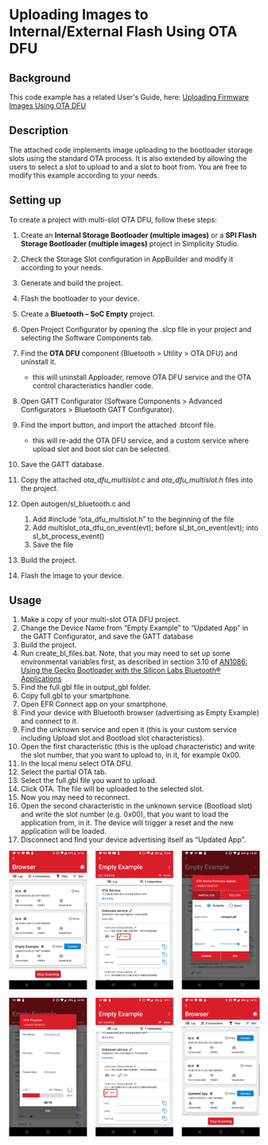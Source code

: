 # Uploading Images to Internal/External Flash Using OTA DFU



## Background

This code example has a related User's Guide, here: [Uploading Firmware Images Using OTA DFU](https://docs.silabs.com/bluetooth/latest/general/firmware-upgrade/uploading-firmware-images-using-ota-dfu)



## Description

The attached code implements image uploading to the bootloader storage slots using the standard OTA process. It is also extended by allowing the users to select a slot to upload to and a slot to boot from. You are free to modify this example according to your needs.



## Setting up

To create a project with multi-slot OTA DFU, follow these steps:

1. Create an **Internal Storage Bootloader (multiple images)** or a **SPI Flash Storage Bootloader (multiple images)** project in Simplicity Studio.

2. Check the Storage Slot configuration in AppBuilder and modify it according to your needs.

3. Generate and build the project.

4. Flash the bootloader to your device.

   

5. Create a **Bluetooth – SoC Empty** project.

6. Open Project Configurator by opening the .slcp file in your project and selecting the Software Components tab.

7. Find the **OTA DFU** component (Bluetooth > Utility > OTA DFU) and uninstall it.

   * this will uninstall Apploader, remove OTA DFU service and the OTA control characteristics handler code.

8. Open GATT Configurator (Software Components > Advanced Configurators > Bluetooth GATT Configurator).

9. Find the import button, and import the attached .btconf file.

   * this will re-add the OTA DFU service, and a custom service where upload slot and boot slot can be selected.

10. Save the GATT database.

11. Copy the attached *ota_dfu_multislot.c* and *ota_dfu_multislot.h* files into the project.

12. Open autogen/sl_bluetooth.c and

    1. Add #include “ota_dfu_multislot.h” to the beginning of the file
    2. Add multislot_ota_dfu_on_event(evt); before sl_bt_on_event(evt); into sl_bt_process_event()
    3. Save the file

13. Build the project.

14. Flash the image to your device.



## Usage

1. Make a copy of your multi-slot OTA DFU project.
2. Change the Device Name from “Empty Example” to “Updated App” in the GATT Configurator, and save the GATT database
3. Build the project.
4. Run create_bl_files.bat. Note, that you may need to set up some environmental variables first, as described in section 3.10 of [AN1086: Using the Gecko Bootloader with the Silicon Labs Bluetooth® Applications](https://www.silabs.com/documents/public/application-notes/an1086-gecko-bootloader-bluetooth.pdf)
5. Find the full.gbl file in output_gbl folder.
6. Copy full.gbl to your smartphone.
7. Open EFR Connect app on your smartphone.
8. Find your device with Bluetooth browser (advertising as Empty Example) and connect to it.
9. Find the unknown service and open it (this is your custom service including Upload slot and Bootload slot characteristics).
10. Open the first characteristic (this is the upload characteristic) and write the slot number, that you want to upload to, in it, for example 0x00.
11. In the local menu select OTA DFU.
12. Select the partial OTA tab.
13. Select the full.gbl file you want to upload.
14. Click OTA. The file will be uploaded to the selected slot.
15. Now you may need to reconnect.
16. Open the second characteristic in the unknown service (Bootload slot) and write the slot number (e.g. 0x00), that you want to load the application from, in it. The device will trigger a reset and the new application will be loaded.
17. Disconnect and find your device advertising itself as “Updated App”.

![img](images/ota_mobile_1.png)

![img](images/ota_mobile_2.png)